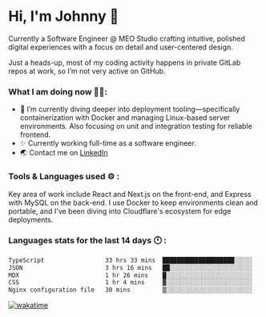 # Hi, I'm Johnny 👋

Currently a Software Engineer @ MEO Studio crafting intuitive, polished digital experiences with a focus on detail and user-centered design.

Just a heads-up, most of my coding activity happens in private GitLab repos at work, so I’m not very active on GitHub.

### What I am doing now 🧑‍💻:

- 🔭 I’m currently diving deeper into deployment tooling—specifically containerization with Docker and managing Linux-based server environments. Also focusing on unit and integration testing for reliable frontend.
- ✨ Currently working full-time as a software engineer.
- 🌏 Contact me on [LinkedIn](https://www.linkedin.com/in/johchai/)

### Tools & Languages used ⚙️ :

Key area of work include React and Next.js on the front-end, and Express with MySQL on the back-end. I use Docker to keep environments clean and portable, and I've been diving into Cloudflare's ecosystem for edge deployments.

### Languages stats for the last 14 days 🕛 :

<!--START_SECTION:waka-->

```txt
TypeScript                 33 hrs 33 mins  ████████████████████░░░░░   79.95 %
JSON                       3 hrs 16 mins   ██░░░░░░░░░░░░░░░░░░░░░░░   07.80 %
MDX                        1 hr 26 mins    █░░░░░░░░░░░░░░░░░░░░░░░░   03.44 %
CSS                        1 hr 4 mins     ▓░░░░░░░░░░░░░░░░░░░░░░░░   02.55 %
Nginx configuration file   30 mins         ▒░░░░░░░░░░░░░░░░░░░░░░░░   01.20 %
```

<!--END_SECTION:waka-->

[![wakatime](https://wakatime.com/badge/user/0cd14e89-b357-451d-b5c1-4a79286fb5a6.svg)](https://wakatime.com/@0cd14e89-b357-451d-b5c1-4a79286fb5a6)
